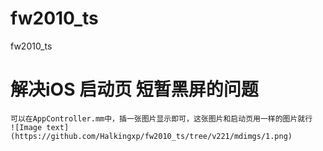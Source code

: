 # fw2010_ts
fw2010_ts


# 解决iOS 启动页 短暂黑屏的问题
    可以在AppController.mm中，插一张图片显示即可，这张图片和启动页用一样的图片就行
    ![Image text](https://github.com/Halkingxp/fw2010_ts/tree/v221/mdimgs/1.png)